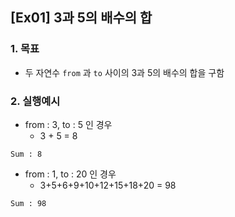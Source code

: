 ## [Ex01] 3과 5의 배수의 합

### 1. 목표
* 두 자연수 `from` 과 `to` 사이의 3과 5의 배수의 합을 구함

### 2. 실행예시

* from : 3, to : 5 인 경우 
    * 3 + 5 = 8

```
Sum : 8
```

* from : 1, to : 20 인 경우 
    * 3+5+6+9+10+12+15+18+20 = 98
    
```
Sum : 98
```

